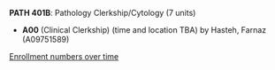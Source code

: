 **PATH 401B**: Pathology Clerkship/Cytology (7 units)

- **A00** (Clinical Clerkship) (time and location TBA) by Hasteh, Farnaz (A09751589)

[Enrollment numbers over time](./PATH401B.tsv)
